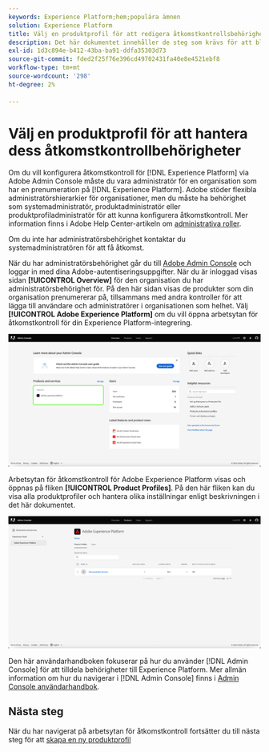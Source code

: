 ```yaml
---
keywords: Experience Platform;hem;populära ämnen
solution: Experience Platform
title: Välj en produktprofil för att redigera åtkomstkontrollsbehörigheter
description: Det här dokumentet innehåller de steg som krävs för att bläddra på arbetsytan för åtkomstkontroll. Om du vill konfigurera åtkomstkontroll för Experience Platform via Adobe Admin Console måste du vara administratör för en organisation som har en prenumeration på Experience Platform.
exl-id: 1d3c894e-b412-43ba-ba91-ddfa35303d73
source-git-commit: fded2f25f76e396cd49702431fa40e8e4521ebf8
workflow-type: tm+mt
source-wordcount: '298'
ht-degree: 2%

---
```


# Välj en produktprofil för att hantera dess åtkomstkontrollbehörigheter

Om du vill konfigurera åtkomstkontroll för [!DNL Experience Platform] via Adobe Admin Console måste du vara administratör för en organisation som har en prenumeration på [!DNL Experience Platform]. Adobe stöder flexibla administratörshierarkier för organisationer, men du måste ha behörighet som systemadministratör, produktadministratör eller produktprofiladministratör för att kunna konfigurera åtkomstkontroll. Mer information finns i Adobe Help Center-artikeln om [administrativa roller](https://helpx.adobe.com/se/enterprise/using/admin-roles.html).

Om du inte har administratörsbehörighet kontaktar du systemadministratören för att få åtkomst.

När du har administratörsbehörighet går du till [Adobe Admin Console](https://adminconsole.adobe.com) och loggar in med dina Adobe-autentiseringsuppgifter. När du är inloggad visas sidan **[!UICONTROL Overview]** för den organisation du har administratörsbehörighet för. På den här sidan visas de produkter som din organisation prenumererar på, tillsammans med andra kontroller för att lägga till användare och administratörer i organisationen som helhet. Välj **[!UICONTROL Adobe Experience Platform]** om du vill öppna arbetsytan för åtkomstkontroll för din Experience Platform-integrering.

![select-product](../images/select-product.png)

Arbetsytan för åtkomstkontroll för Adobe Experience Platform visas och öppnas på fliken **[!UICONTROL Product Profiles]**. På den här fliken kan du visa alla produktprofiler och hantera olika inställningar enligt beskrivningen i det här dokumentet.

![select-product-profile](../images/select-product-profile.png)

Den här användarhandboken fokuserar på hur du använder [!DNL Admin Console] för att tilldela behörigheter till Experience Platform. Mer allmän information om hur du navigerar i [!DNL Admin Console] finns i [Admin Console användarhandbok](https://helpx.adobe.com/se/enterprise/using/admin-console.html).

## Nästa steg

När du har navigerat på arbetsytan för åtkomstkontroll fortsätter du till nästa steg för att [skapa en ny produktprofil](create-profile.md)


